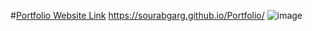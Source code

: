 #[Portfolio Website Link](https://sourabgarg.github.io/Portfolio/)
https://sourabgarg.github.io/Portfolio/
![image](https://github.com/SourabGarg/Portfolio/assets/112079423/d0e3614c-c9c8-4055-8a85-ad0aa877b2cf)
